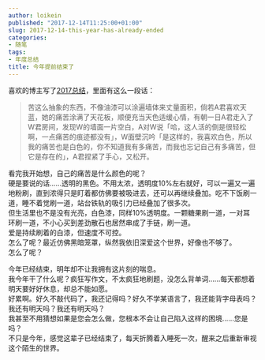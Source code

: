 ```yaml
---
author: loikein
published: "2017-12-14T11:25:00+01:00"
slug: 2017-12-14-this-year-has-already-ended
categories:
- 随笔
tags:
- 年度总结
title: 今年提前结束了
---
```

喜欢的博主写了[2017总结](http://eillo.pw/post/category/bai-ge-zao-nian)，里面有这么一段话：  

> 苦这么抽象的东西，不像油漆可以涂遍墙体来丈量面积，倘若A君喜欢天蓝，她的痛苦涂满了天花板，顺便充当天色适缓心情，有朝一日A君走入了W君房间，发现W的墙面一片空白，A对W说「哈，这人活的倒是很轻松啊，一点痛苦的痕迹都没有」，W面壁沉吟「是这样的，我喜欢白色，所以我的痛苦也是白色的，你不知道我有多痛苦，而我也忘记自己有多痛苦，但它是存在的」，A君捏紧了手心，又松开。

看完我开始想，自己的痛苦是什么颜色的呢？  
硬是要说的话……透明的黑色。不用太浓，透明度10%左右就好，可以一遍又一遍地粉刷，直到浓得只是盯着都仿佛要被吸进去，还可以再继续叠加。吃不下饭刷一道，睡不着觉刷一道，站台铁轨的吸引力已经叠加了很多次。  
但生活里也不是没有光亮，白色漆，同样10%透明度。一颗糖果刷一道，一对耳环刷一道，不小心买到差劲散石也居然串成了手链，刷一道。  
爱是持续刷着的白漆，但速度不可控。  
怎么了呢？最近仿佛黑暗笼罩，纵然我依旧深爱这个世界，好像也不够了。  
怎么了呢？  
  
今年已经结束，明年却不让我拥有这片刻的喘息。  
我今年干了什么呢？疯狂写作文，不太疯狂地刷题，没怎么背单词……每天都想着明天要好好休息，却总不能如愿。  
好累啊。好久不敲代码了，我还记得吗？好久不学某语言了，我还能背字母表吗？我还有明天吗？我还有明天吗？  
我甚至不用猜想如果是您会怎么做，您根本不会让自己陷入这样的困境……您是吗？  
不只是今年，感觉这辈子已经结束了，每天折腾着入睡死一次，醒来之后重新审视这个陌生的世界。
